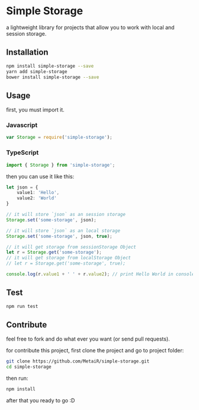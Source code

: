 # Simple Storage
a lightweight library for projects that allow you to work with local and session storage.

## Installation
```sh
npm install simple-storage --save
yarn add simple-storage
bower install simple-storage --save
```

## Usage

first, you must import it.
### Javascript

```javascript
var Storage = require('simple-storage');
```

### TypeScript
```typescript
import { Storage } from 'simple-storage';
```

then you can use it like this:

```typescript
let json = {
    value1: 'Hello',
    value2: 'World'
}

// it will store `json` as an session storage
Storage.set('some-storage', json); 

// it will store `json` as an local storage
Storage.set('some-storage', json, true);

// it will get storage from sessionStorage Object
let r = Storage.get('some-storage');
// it will get storage from localStorage Object
// let r = Storage.get('some-storage', true);

console.log(r.value1 + ' ' + r.value2); // print Hello World in console
```

## Test
```sh
npm run test
```

## Contribute
feel free to fork and do what ever you want (or send pull requests).

for contribute this project, first clone the project and go to project folder:
```sh
git clone https://github.com/MetaiR/simple-storage.git
cd simple-storage
```

then run:
```sh
npm install
```

after that you ready to go :D